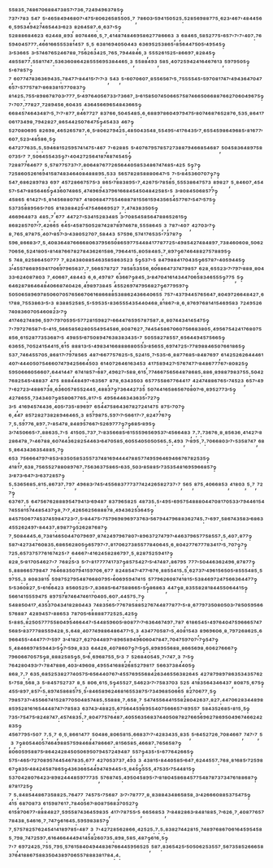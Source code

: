 ⁵⁵⁸³⁵·⁷⁴⁸⁶⁷⁰⁶⁸⁸⁴⁷³⁸⁵⁷′⁷³⁶·⁷²⁴⁹⁴⁹⁶³⁷⁸⁵‽⁷³⁷'⁷⁸³,⁵⁴⁷,⁵'⁴⁶⁵⁸⁴⁹⁴⁶⁸⁰⁷'⁴⁷⁵′⁸⁰⁶²⁶⁵⁸⁵⁵⁰⁵·⁷,⁷⁸⁶⁰³′⁵⁹⁴¹⁵⁰⁵²⁵:⁵²⁸⁵⁶⁹⁸⁸⁷⁷⁵·⁶²³′⁴⁶⁷'⁴⁸⁴⁴⁵⁶⁶·⁵⁹⁵³⁴⁹⁴²⁷⁴⁶⁵⁴⁴³′⁶²³,⁸²⁶⁴⁵⁸⁷:⁶·⁶³⁷'⁵‽⁵²⁸⁸⁸⁶⁸⁴⁶²³,⁶²⁴⁴⁸·⁸⁹³,⁸⁰⁷⁴⁴⁶⁶·⁵·⁷·⁴¹⁴⁸⁷⁴⁸⁴⁶⁹⁵⁸⁶²⁷⁷⁸⁶⁶⁶³,³,⁶⁸⁴⁶⁵·⁵⁸⁵²⁷⁷⁵'⁶⁵⁷'⁷'⁷'⁴⁰⁷:⁷⁶⁵⁹⁴⁰⁴⁵⁷⁷⁷:⁴⁶⁶¹⁶⁶⁵⁵⁵³⁸¹⁴⁵⁷,⁵·⁵,⁶³⁸¹⁶⁹⁴⁰⁵⁰⁴⁴³,⁶³⁶⁹⁵²⁵³⁸⁶⁵'⁸⁵⁶⁴⁴⁷⁵⁰⁵′⁴⁹⁵⁴⁵‽³′⁵³⁶⁶⁵,³′⁵⁷⁴⁶⁷⁶⁵²⁴⁶⁷⁸⁸·⁷⁵⁶²⁶³⁴²⁵·⁷⁶⁵·⁷⁹⁴⁴⁸⁴⁶·³,⁵⁵⁵²⁶¹⁵²⁵'⁸⁶⁶⁹⁷·⁸²⁸⁴⁵‽⁴⁸⁵⁵⁸⁷⁷:⁵⁵⁸¹⁷⁴⁷:⁵³⁶³⁶⁰⁸⁶⁴²⁸⁵⁵⁵⁶⁹⁵³⁸⁴⁴⁶⁵·³,⁵⁵⁸⁸⁴⁹³,⁵⁸⁵·⁴⁰⁷²⁵⁹⁴²⁴¹⁶⁴⁶⁷⁶¹³,⁵⁹⁷⁹⁵⁰⁵‽⁵'⁶⁷⁸⁵⁷‽⁷,⁶⁰⁷⁷⁴⁷⁸³⁶³⁶⁹⁴³⁵:⁷⁸⁴⁷⁷′⁸⁴⁴¹⁵′⁷′⁷′³,⁵⁴³,⁵'⁶⁰⁷⁰⁶⁰⁷·⁸⁵⁵⁶⁵⁶⁷′⁵·⁷⁵⁵⁵⁵⁴⁵'⁵⁹⁷⁰⁸¹⁷⁴⁷′⁴⁹⁴³⁶⁴⁷⁰⁴⁷⁶⁵⁷'⁵⁷⁷⁵⁷⁸⁷′⁸⁶⁸³⁸¹⁵⁷⁷⁰⁸³⁷‽⁸¹⁴²⁵:⁷⁵⁵′⁸⁹⁸⁶⁷⁸⁷⁰³′⁷⁷⁷·⁵′⁴⁹⁷⁶⁴⁰⁵⁶⁷³³′⁷³⁶⁶⁷·³′⁶¹⁵⁸⁵⁰⁷⁴⁵⁰⁶⁶⁵⁷⁵⁸⁷⁴⁶⁶⁵⁰⁶⁶⁸⁸⁷⁶⁶²⁷⁰⁶⁰⁴⁹⁶⁷⁵‽⁷'⁷⁰⁷:⁷⁷⁸²⁷·⁷²⁸⁹⁴⁵⁶·⁶⁰⁴³⁵,⁴³⁶⁴⁵⁶⁶⁹⁶⁵⁴⁸⁴³⁶⁶⁵‽⁶⁶⁸⁴⁵⁷⁴⁶⁴³⁴⁸⁷′⁵·⁷′⁷'⁸⁷⁷·⁸⁴⁶⁷⁷²⁷,⁸³⁷⁶⁶·⁵⁰⁴⁵⁴⁸⁵:⁶·⁶⁸⁸⁹⁷⁸⁶⁰⁴⁹⁷⁹⁴⁷⁵′⁸⁰⁷⁴⁶⁸⁷⁶⁵²⁸⁷⁶·⁵³⁵·⁸⁶⁴¹⁷⁰⁶¹⁷³⁴⁹⁸·⁷⁹⁴²⁸²⁷·⁸⁶⁵⁴⁴²⁵⁰⁷⁶⁴⁷⁵‽⁴⁵⁴³³,⁴⁶⁷‽⁵²⁷⁰⁸⁰⁶⁹⁵,⁸²⁶⁹⁸·⁴⁶⁵²⁶⁵⁷⁸⁷:⁶·⁵′⁸⁰⁶²⁷⁹⁴²⁵:⁴⁸⁵⁰⁴³⁵⁴⁸·⁵⁵⁴⁹⁵'⁴¹⁷⁶⁴³⁵′⁷·⁶⁵⁵⁴⁵⁹⁸⁶⁴⁹⁶⁸⁵'⁸¹⁶⁷⁷′⁶⁰⁷·⁵²³′⁴⁸⁵⁸⁶·⁵‽⁶⁴⁷²⁷⁷⁶³⁵:⁵:⁵⁹⁴⁶⁸¹⁵²⁵⁹⁵⁷⁴¹⁴⁷⁵'⁴⁶⁷,⁷'⁶²⁸⁸⁵,⁵′⁴⁰⁷⁶⁷⁹⁵⁷⁸⁵⁷²⁷³⁸⁸⁷⁹⁴⁶⁶⁸⁵⁴⁶⁸⁷,⁵⁰⁴⁵⁸³⁶⁴⁸⁹⁷⁵⁸⁰⁷³⁵′⁷,⁷·⁵⁰⁶⁴⁵⁵⁴³⁵‽⁷'⁴⁰⁴²⁷²⁵⁶⁴¹⁸⁷⁴⁸⁷⁴⁵⁴⁵‽⁷²⁸⁸⁷⁷⁶⁴⁶⁷⁷,⁵·⁵⁷⁸⁷⁷⁵⁷³⁷′⁷:⁸⁰⁶⁴⁸⁷⁶⁷⁷²⁶⁵⁶⁴⁴⁰⁵⁸⁵³⁴⁸⁶⁷⁴⁷⁴⁸⁵'⁴²⁵,⁵‽⁷‽⁷²⁵⁸⁶⁰⁵²⁶¹⁶⁹⁴¹⁵⁸⁷⁴⁸³⁴⁶⁴⁰⁸⁴⁸⁸⁸⁹⁵:⁵³³,⁵⁶⁵⁷⁸²⁸⁵⁸⁸⁸⁰⁶⁴⁷′⁵,⁷'⁵′⁸⁴⁵³⁶⁰⁷⁰⁷‽⁷‽⁵⁴⁷·⁶⁸⁶²⁸⁹⁷⁸³,⁶⁹⁷,⁴⁵⁷²⁸⁶⁶⁷⁵⁷⁵′³,⁸⁶⁵′⁷⁸⁸³⁸⁹⁵'⁷·⁴²⁶⁷⁵′⁷⁸⁵⁸⁵·⁵⁵⁵³⁸⁶⁴⁷⁵⁷³,⁸⁹⁸²⁷,⁵·⁸⁴⁶⁰⁷·⁴⁵⁴⁵⁷'⁵⁴⁷′⁸⁸⁵⁶⁴⁶⁵‽⁴³⁶⁰⁷⁴⁸⁶⁵·⁴⁷⁴⁹⁶⁹⁴³⁷⁹⁶¹⁶⁶⁸⁴⁵⁴⁵⁰⁴⁸⁴²⁵⁸⁵'⁵,³′⁸⁰⁸⁴⁵⁰⁶⁸⁵⁷⁷‽⁴⁵⁸⁶⁵,⁶¹⁴²⁷'⁵·⁸¹⁴⁵⁶⁸⁸⁰⁷⁸⁷,⁴¹⁸⁰⁶⁸⁴⁷⁷⁵⁵⁴⁶⁸⁸⁷⁸¹⁵⁵⁶¹⁵⁹⁴³⁵⁶⁵⁴⁵⁷⁷⁶⁷′⁵⁴⁷′⁵⁷⁵‽⁵³⁷³⁵⁸⁸⁹⁵⁶⁵′⁷⁰⁵,⁸¹⁸³⁸⁸⁴²⁵′⁴⁷⁵⁴⁶⁶⁶⁹⁵²⁷,⁷:⁴⁷⁴³⁸³⁵⁰⁵‽⁴⁶⁶⁹⁶⁴⁸⁷³,⁴⁸⁵:⁷,⁶⁷⁷,⁴⁴⁷²⁷'⁵³⁴¹⁵²⁸³⁴⁸⁵,³′⁷⁰⁸⁵⁴⁵⁸⁵⁶⁴⁷⁸⁸⁶⁵²⁶¹⁵‽⁸⁶⁸²⁸⁵⁷⁰⁷′⁷:⁴²⁶⁶⁵,⁶⁴⁵'⁴⁵⁸⁷⁵⁰⁵²⁸⁷⁴²⁸⁷⁸⁹⁷⁴⁶⁷⁸·⁵⁵⁵⁸⁶⁴⁵,³,⁷⁸⁷'⁴⁰⁷,⁴²⁷⁰³′⁷‽⁸·⁷⁶⁵·⁸⁷⁸⁷⁵·⁴⁰⁷′⁸⁵⁷′³′⁴³⁸⁰⁵²⁷⁰⁷·⁵⁸⁴⁴³,⁵⁷⁵⁹⁶·⁵⁷⁴¹⁷⁶⁵³⁵'⁷³⁷⁸⁷‽⁵⁹⁶·⁸⁶⁶⁸³′⁷·⁵·⁴⁰⁸³⁶⁴⁸⁷⁶⁶⁶⁶⁸⁰⁶³⁷⁹⁵⁶⁵⁰⁸⁶⁵⁹⁷⁷⁵⁴⁴⁸⁴¹⁷⁷⁸⁷⁷²⁵'⁴⁹⁸⁵⁴²⁷⁴⁸⁴⁸⁹⁷·⁷³⁸⁴⁶⁰⁶⁰⁸·⁵⁰⁶²⁷⁰⁶⁵⁶·⁵²⁴¹⁸⁰⁵'⁸¹⁴⁸⁷⁶⁶⁷⁸²⁷⁸⁴³⁶²⁶¹⁵⁸⁶·⁷⁹⁶⁴⁴¹⁵:⁸⁰⁵⁸⁴⁸⁵:⁷·⁸⁹⁷‽⁶⁷⁴⁶⁴⁸⁸²⁷⁵⁷⁸⁸⁹⁵‽⁵,⁷⁴⁸·⁸²⁵⁸⁶⁴⁵⁰⁷⁷⁷,⁷·⁸²⁴³⁸⁰⁸⁸⁵⁴⁶³⁵⁸⁵⁸⁶³⁵²³,⁵‽⁵³⁷'⁵,⁸⁴⁷⁹⁸⁸⁴¹⁷⁰⁴³⁵‽⁶⁵⁷⁸⁷'⁴⁰⁵⁹⁴⁴⁵‽³′⁴⁵⁵⁷⁸⁶⁸⁹⁵⁹⁴¹⁷⁰⁶⁹⁷⁹⁶⁵⁶³⁷:⁷·⁵⁶⁶⁵⁷⁸⁷²⁷,⁷⁸⁵⁸⁵³⁵⁵⁶·⁶⁰⁶⁸⁶⁴⁷³⁷⁴⁷⁹⁸⁵⁷,⁶²⁸·⁶⁵⁵²³′⁷′⁷⁹⁷′⁸⁸⁸·⁸⁰⁴³³′⁶²⁴⁰⁸⁷⁸⁰³,⁷·⁴⁰⁶⁶⁷·⁴⁸⁴⁴³,⁶·⁶·⁴⁹⁷⁸⁷,⁶³⁶⁶⁷‽⁸⁴⁵·³′⁸⁴⁷⁰⁴¹⁶¹⁴³⁴⁴⁷⁰⁶⁵⁸³⁴⁶⁵⁵⁵‽⁷⁷⁵,⁵‽⁶⁴⁶²⁸⁷⁸⁶⁴⁶⁴⁸⁴⁰⁶⁶⁸⁷⁴⁰⁴²⁶·⁴⁹⁸⁹⁷³⁸⁴⁵,⁴⁵⁵²⁶⁹⁷⁴⁷⁹⁵⁶⁸²⁷‽⁶⁷⁷⁹⁵⁹⁷‽⁵⁰⁵⁰⁶⁵⁸⁹⁶⁹⁷⁸⁵⁰⁶⁰⁷⁰⁵⁷⁶⁵⁶⁶⁷⁰⁶¹⁶⁸⁶⁶⁸⁸⁵³⁸⁸⁶²⁴³⁶⁶⁴⁰⁶⁵⁵,⁷⁵⁷'⁴³⁷⁹⁴⁴⁵⁷⁶⁵⁶⁴⁷·⁸⁰⁴⁹⁷²⁶⁶⁴⁸⁴²⁷·⁶¹⁷⁸⁸·⁷⁵⁵³⁸⁶³′⁵'³,⁸³⁸⁸⁵²⁵⁸⁵·⁵'⁵⁹⁵³⁵'⁸³⁶⁵⁵⁵⁴³⁵⁴⁴⁰⁴⁶⁸·⁸¹⁸⁶⁷'⁸·⁶·⁸⁷⁶⁹⁷⁶⁸¹⁴¹⁵⁴⁶⁹⁵⁸³,⁷²⁴⁹⁵²⁶⁷⁴⁰⁸³⁶⁰⁷⁰⁵⁴⁶⁰⁸²³′⁷‽⁴¹⁷⁴⁶²⁷⁴⁸⁹⁶·⁵⁹⁷′⁷⁹⁷⁰⁵⁹⁵′⁵⁷⁷²⁸¹⁵⁹⁸²⁷'⁶⁶⁴⁴⁷⁶⁵⁹⁵⁷⁸⁷⁵⁸⁷:⁸·⁸⁰⁷⁴⁴³⁴¹⁴⁵⁴⁷⁵‽⁷'⁷⁹⁷²⁷⁶⁵⁸⁷'⁵'⁴¹⁵·⁵⁶⁶⁵⁸⁵⁶²⁸⁰⁵⁵⁴⁹⁵⁴⁵⁸⁶·⁸⁰⁸⁷⁶²⁷·⁷⁴⁴⁵⁴⁵⁸⁶⁷⁰⁶⁰⁷⁵⁶⁶⁸³⁸⁰⁵·⁴⁹⁵⁶⁷⁵⁴²⁴¹⁷⁶⁸⁰⁷⁵⁸⁵⁶·⁶¹⁵²⁸⁷⁷³⁵³⁶⁸⁷′⁵,⁴⁹⁸⁵⁵′⁶⁷⁵⁰⁸⁹⁴⁷⁶³⁸³⁸³⁴³⁵'⁷,⁵⁰⁵⁵⁸²⁷⁸⁵⁵⁷·⁶⁵⁶⁴⁴⁹⁴⁵⁷⁵⁶⁶⁵‽⁶³⁶⁵⁵·⁷⁰⁵²⁴¹⁵⁴⁴¹⁵·⁶¹⁵,⁸⁸⁸¹³′⁵'⁴⁹⁸³⁴¹⁶⁶⁸⁸⁸⁶⁸⁰⁵⁵³′⁸⁵⁶⁵⁵·⁶⁹⁷⁴⁷²⁵'⁷⁷⁸⁹⁸⁸⁴⁶⁵⁰⁷⁶⁶¹⁸⁶⁵‽⁵³⁷·⁷⁴⁶⁴⁵⁵⁷⁰⁵·⁸⁶⁸¹⁷′⁷⁹⁷⁸⁵⁶⁵,⁴⁸⁷′⁶⁶⁷⁷⁵⁷⁶²⁵'⁵·⁵²⁴¹⁵·⁷′⁵³⁵'⁶·⁸⁸⁷⁷⁶⁸⁵'⁸⁴⁸⁷⁶⁹⁷,⁶¹⁴²⁵²⁶²⁶⁴⁴⁴⁶¹⁴⁰⁷′⁴⁴⁴⁰⁵⁰⁷⁵⁴⁶⁶⁰⁷⁴⁷⁹⁴²⁵⁶⁶⁴⁵⁰³,⁶¹⁴⁰⁷²⁶⁴⁶¹⁶³⁴⁵³,⁴¹⁷⁵⁸⁹⁴²⁷′⁵⁷⁶⁷⁴⁷⁷′⁸⁴⁸⁶⁷⁷⁷⁶⁷'⁸⁰⁸²⁵‽⁵⁹⁵⁰⁶⁶⁶⁰⁵⁶⁶⁰⁷:⁶⁴⁴¹⁴⁴⁷,⁶⁷⁴¹⁸⁵⁷'⁶⁸⁷·⁴⁹⁶²⁷'⁵⁸⁸·⁶¹⁵·⁷⁷⁴⁶⁶⁷⁵⁶⁵⁶⁴⁸⁷⁸⁶⁸⁵:⁸⁸⁶·⁸⁹⁸⁸⁷⁹⁸³⁷⁵⁵:⁵⁰⁴²⁷⁶⁸²⁵⁴⁵′⁴⁸⁸³⁷,⁴⁷⁵,⁸⁸⁸⁴⁴⁸⁴⁹⁷'⁶³⁵⁶⁷,⁸⁷⁸·⁶³⁴³⁵⁰³,⁶⁵⁷⁷⁵⁵⁸⁶⁷⁷⁶⁴⁴¹⁷,⁴²⁴⁷⁴⁸⁸⁶⁷⁶⁵'⁷⁴⁵²³,⁶⁵⁷'⁴⁹⁷'⁶²⁷²³′⁴⁸⁸⁶⁷³⁸·⁶³⁶⁰⁵⁷⁸⁵⁵²⁴⁴⁵·⁴⁸⁸³⁷‽⁷³⁶⁴⁴²⁷³⁵,⁵⁰⁷⁴⁴¹⁶⁵⁸⁶⁵⁶⁷⁰⁸⁰⁷′⁶·⁸⁹⁵²⁷⁷³′⁵‽⁴²⁷⁸⁶⁵⁵·⁷³⁴³⁴⁰⁷‽⁸⁵⁸⁰⁶⁷⁷⁶⁵:⁸¹⁷'⁵,⁴⁹⁵⁶⁴⁴⁶³⁴³⁶³⁵'⁷²⁷‽³′⁵,⁴¹⁶⁹⁴⁵⁷⁴⁴³⁶·⁴⁰⁵′⁷³⁵'⁸⁹⁶⁹⁷,⁶⁵⁴⁴⁷⁵⁸⁶⁴³⁶⁷⁸²⁷²⁴¹⁴⁷⁵,⁸⁷⁵'⁷⁰⁷‽⁶·⁴⁴⁷,⁸⁵⁷²⁸²⁷³⁸²⁸⁹⁴⁶⁴⁶⁵·³,⁸⁵⁷⁹⁸⁷⁵:⁵⁹⁷′⁷′⁵⁶⁶¹⁷'⁷·⁸²⁴⁷⁷⁶⁷‽⁷·⁵:⁵⁹⁷⁷⁶·⁸⁹⁷:⁷'⁸⁵⁴⁷⁸·⁸⁴⁸⁹⁵⁷⁶⁶⁷′⁵²⁶⁹⁷⁷⁷‽⁷‽⁶⁸⁵′⁸⁹⁵‽³′⁷⁴⁵⁰⁶⁶⁵'⁷:⁸⁸⁶³⁵:⁷'⁵,⁴¹⁵⁰⁵:⁷³⁷·⁷'⁸³⁵⁶⁶⁸⁵′⁶¹⁵⁵⁵⁹⁶⁵⁶⁹⁵³⁷′⁴⁵⁶⁶⁴⁸³,⁷:⁷:⁷³⁶⁷⁶·⁸·⁸⁵⁶³⁶·⁴¹⁴²⁷′⁸²⁸⁶⁴⁷⁸·⁷'⁴⁶⁷⁸⁸·⁶⁰⁷⁴⁴³⁶²⁸²⁵⁴⁴⁶³′⁶⁴⁷⁰⁵⁸⁵·⁶⁰⁵⁵⁴⁰⁵⁰⁵⁰⁵⁶⁵:⁵:⁴⁹³,⁷′⁸⁹⁵·⁷:⁷⁰⁶⁶⁸⁰³′⁷'⁵³⁵⁸⁷⁴⁷,⁶⁸⁵·⁸⁶⁴³⁴³⁶³⁵⁴⁸⁸⁵·⁷‽⁶⁵³,⁷⁵⁶⁶⁶⁴⁷⁹⁷′⁸⁵³′⁸³⁵⁰⁵⁸⁵³⁵⁵⁷³⁷⁴⁸¹⁶⁹⁴⁴⁴⁴⁷⁸⁸⁵⁷⁷⁴⁹⁵⁹⁶⁴⁶⁹⁴⁶⁶⁷⁶⁷⁸²⁵³⁵‽⁴¹⁸¹⁷·⁶³⁸·⁷⁵⁶⁵⁵²⁷⁸⁸⁰⁸⁹⁷⁶⁷:⁷⁵⁶³⁶³⁷⁵⁸⁶⁵'⁶³⁵·⁵⁰³′⁸⁵⁸⁸⁵′⁷³⁵³⁵⁴⁸¹⁶⁹⁵⁹⁶⁶⁸⁵⁷‽³′⁸⁷³′⁶⁴⁷′³′⁶³⁷²⁸⁵⁷‽⁵:⁵³⁶⁵⁶⁸⁵:⁸¹⁵:⁸⁶⁷³⁷:⁷⁹⁷,⁴⁹⁶⁸³′⁷⁴⁵′⁴⁵⁵⁶⁸³⁷⁷⁷³⁷⁷⁴²⁴²⁶⁵⁸²⁷³⁷'⁷,⁵⁶⁵,⁸⁷⁵·⁴⁰⁶⁶⁸⁵³,⁴¹⁸⁰³,⁵·⁷,⁷²⁷‽⁶³⁷⁶⁷:⁵,⁶⁴⁷⁵⁶⁷⁶²⁸⁸⁸⁹⁵⁴⁷⁹⁴¹³′⁶⁹⁴⁸⁷,⁸³⁷⁹⁶⁵⁸²⁵,⁴⁸⁷³⁵:⁵'⁴⁹⁵'⁶⁹⁵⁷⁵⁴⁸⁸⁸⁰⁴⁴⁷⁰⁸¹⁷⁰⁵³³′⁷⁹⁴⁴⁶¹⁵⁴⁷⁴⁵⁵⁸¹⁵⁷⁴⁴⁸⁵⁴³⁷‽⁸·⁷′⁷·⁴²⁶⁵⁶²⁵⁶⁸⁸⁸⁷⁸·⁴⁹⁴³⁶²⁵³⁶⁴⁵‽⁸⁴⁵⁷⁵⁰⁶⁷⁷⁴⁵³⁷⁴⁵⁹⁸⁴⁷²³′⁷:⁵′⁸⁴⁴⁷⁵'⁷⁵⁷⁹⁶⁹⁸⁹⁶⁹⁷³⁷⁶³′⁵⁶⁷⁹⁴⁴⁷⁹⁶⁸⁸³⁶²⁷⁴⁵:⁷'⁶⁹⁷·⁵⁸⁶⁷⁴³⁵⁸³′⁶⁸⁶³⁴⁵⁵²⁶²⁴⁹⁷'⁸⁴⁴³⁷:⁸⁹⁸⁷⁷‽⁵²⁶²⁸⁷⁶⁸⁷‽⁷·⁵⁰⁸⁴⁴⁴⁵:⁶·⁷³⁸¹⁴⁶⁵⁰⁴⁴⁷⁰⁷⁹⁶⁹⁷·⁸⁷⁴²⁴⁹⁷⁹⁶⁷⁸⁰⁷'⁸⁹⁶³⁷²⁷⁴⁷⁹⁷′⁴⁴⁶³⁷⁹⁶⁵⁷⁷⁵⁸⁵⁵⁷:⁵·⁴⁰⁷:⁸⁷⁷‽⁵⁸⁷′⁴²⁷³⁴⁷⁶⁰⁸³⁵:⁶⁸⁶⁵⁶²⁸⁰⁵‽⁶⁵⁷⁹⁷'⁷:⁸¹⁷⁰⁶²⁷³⁸⁵⁵⁷⁷⁸⁴⁰⁶⁴⁵·⁶·⁸⁰⁴²⁷⁷⁶⁷⁷⁷⁸³⁴¹⁷′⁵·⁷⁰⁷‽⁷‽⁷²⁵:⁶⁵⁷³⁷⁵⁷⁷⁶¹⁶⁷⁴²⁵'⁷,⁶⁴⁶⁶⁷'⁴¹⁶²⁴⁵⁸²⁸⁶⁷⁹⁷·⁵·⁸²⁸⁷⁵²⁵⁹⁴¹⁷‽⁸²⁸·⁵′⁸¹⁷⁰⁵⁴⁶²⁷'⁷,⁷⁶⁸²⁵′³,⁵′⁷'⁸¹⁷⁷⁷⁷⁴¹⁷³⁷‽⁸⁵⁷⁵⁴²⁷′⁵′⁴⁷⁴⁸⁷:⁸⁶⁷⁹⁵,⁷⁷⁷'⁵⁰⁴⁴⁶³⁶²⁴⁹⁶·⁸⁷⁸⁷⁷‽⁵:⁸⁸⁸⁶⁶⁵⁷⁹⁸⁴⁷,⁷⁶⁴⁶⁸³⁵⁰⁷⁹⁴¹⁵⁹⁷⁰⁶·⁶⁷⁷,⁸²⁴⁸⁵⁴⁷′⁴⁷⁷′⁶⁷⁶·⁸⁸⁵⁵⁴¹⁵:⁵·⁶²⁷³⁷′⁴⁹⁶¹⁵⁶⁵⁰⁵′⁸⁵⁵⁵⁴⁸⁵·⁵⁹⁷⁵⁵:³,⁸⁰⁸³⁸¹⁵,⁵⁹⁸⁷⁵²⁷⁹⁵⁴⁸⁷⁶⁶⁸⁰⁷⁹⁵'⁶⁰⁶⁹⁵⁹⁴⁷⁴¹⁵,⁵⁷⁷⁹⁶²⁶⁰⁸⁷⁴¹⁸¹⁵'⁵³⁸⁴⁶⁹⁷²⁴⁷⁵⁶⁶³⁶⁴⁴⁷⁷‽⁵′⁵³⁶⁰⁸²⁷·⁵'⁶¹⁶⁶⁴²³,⁸⁵⁶⁰⁵²⁵'⁷:⁸³⁶⁸⁵′⁶⁴⁷⁵⁸⁸⁶⁶⁵'⁵‽⁸⁶⁸⁶³,⁴⁴⁷‽⁸·⁸³⁵⁵⁸²⁸¹⁸⁴⁴⁵⁵⁰⁶⁴⁴¹⁵‽⁵⁶⁶¹⁴¹⁵⁵⁵⁹⁴⁷⁵,⁸⁹⁷⁵⁷⁸⁷⁴⁶⁴⁷⁴⁶¹⁷⁰⁴⁰⁵:⁶⁰⁷:⁴⁴⁵⁷⁵:⁷‽⁵⁴⁸⁸⁵⁰⁴¹⁷·⁴³⁵³⁷⁰⁴³⁴¹⁸²⁸⁰⁴⁴³,⁷⁴⁸³⁵⁶⁵′⁷⁷⁶⁷⁸⁵⁸⁸⁵²⁷⁶⁷⁴⁴⁸⁷⁷⁸⁷⁷′⁵'⁸·⁶⁷⁷⁹⁷³⁵⁰⁸⁰⁵⁰³′⁷⁸⁵⁰⁵⁹⁵⁶⁶⁵⁷⁶⁸⁸⁷,⁴²⁸⁹⁴⁵⁷'⁸⁸⁶⁵³,⁷⁸⁷⁰⁵′⁶⁸⁸⁸⁸⁷⁷²⁵²⁵:⁴²⁵‽⁵'⁸⁸⁵:⁸²⁵⁰⁵⁷⁷⁷⁵⁵⁸⁰⁴⁹⁵⁴⁶⁶⁴⁴⁷'⁵⁴⁴⁸⁵⁹⁶⁰⁵′⁸⁰⁸⁷⁷′⁷′⁶³⁶⁴⁶⁷⁴⁹⁷:⁷⁸⁷,⁶¹⁸⁶⁵⁴⁵'⁴⁹⁷⁶⁴⁰⁴⁷⁵⁹⁶⁶⁶⁵⁷⁴⁷⁵⁶⁸⁵′⁸³⁷⁷⁷⁸⁸⁵⁵⁹⁴²⁸·⁵:⁶⁴⁸·⁴⁰⁷⁷⁴⁹⁸⁸⁶⁴⁸⁶⁴⁷⁷′⁵·³,⁴³⁴⁷⁷⁰⁵⁸⁷'⁵·⁴⁰⁸¹⁵⁴³,⁸⁹⁶⁹⁶⁰⁶·⁸·⁷⁹⁷²⁶⁸⁶²⁵:⁶⁹⁶⁶⁴⁵⁵'⁴⁴⁴⁷⁷′⁷′⁵⁹⁷,³′⁴¹⁸²⁷·⁶²⁷⁰⁴⁴⁸⁹⁷′⁸⁹⁶⁵⁸⁹⁴⁹⁶⁰⁶⁰⁴⁷⁸⁴⁷:⁷⁰⁴⁷⁵⁹⁷⁰⁷'⁷‽⁵⁴⁷‽⁵·⁴⁸⁴⁶⁶⁹⁷⁸⁵⁹⁴⁴³′⁵‽⁷′⁵⁹⁸·⁸³³,⁶⁴⁴²⁶·⁴⁰⁷⁸⁶⁰⁷‽⁷′⁵‽⁵:⁸⁹⁸⁹⁵⁵⁶⁸⁸·⁸⁶⁶⁵⁶⁹⁸·⁶⁰⁶²⁷⁶⁶⁶⁷‽⁷⁹⁶⁰⁶⁶⁷⁰⁵⁷⁵‽⁸·⁸⁸⁸²⁵⁸⁵‽⁵·⁵′⁶·⁶⁹⁶⁸⁷⁵⁵·⁵′³,⁷,⁵²⁶⁸⁴⁰⁵⁴⁵·⁷'⁷⁴⁷·³,⁷′⁵‽⁷⁶⁴²⁸⁰⁴⁹³′⁷'⁷⁸⁴⁷⁸⁸⁶·⁴⁰³′⁴⁹⁶⁰⁸·⁴⁹⁵⁵⁴¹⁶⁸⁸²⁶⁸⁵²⁷⁹⁸¹⁷,⁵⁶⁶³⁷³⁸⁴⁴⁰⁵‽⁸⁶⁸·⁷:⁷,⁶³⁵·⁶⁸⁵²⁵³⁸²⁷⁷⁴⁰⁵⁷⁵′⁶⁵⁶⁴⁴⁰⁷⁶⁷′⁴⁵⁵⁷⁶⁹⁵⁵⁶⁸⁴²⁶³⁴⁶⁵⁵⁶³⁸²⁶⁴⁵,⁴²⁷⁸⁷⁹⁸⁹⁷⁸⁶³⁵³⁴³⁵⁷⁶²⁵'⁷⁵⁸·⁵⁶⁸·³,⁵'⁸⁴⁵⁷⁵²⁷³⁷,⁸·⁵,⁸⁰⁶·⁶¹⁵·⁵‽⁴⁵⁵²⁷·⁵⁴⁶²³′⁷'⁷⁵⁸³⁷⁰³,⁵²⁵,⁴¹⁸³⁵⁶⁴³⁴⁶⁴³⁷,⁸⁰⁸⁷⁵·⁶⁷⁵‽⁴⁵⁵′⁸⁹⁷·⁸⁵⁷'⁵:⁸⁹⁷⁴⁵⁸⁶⁸⁵⁷⁵·⁵'⁸⁴⁶⁵⁸⁹⁶²⁴⁶⁸¹⁶⁵⁵³⁸⁷⁵′⁷³⁴⁹⁶⁸⁵⁰⁶⁶⁵,⁸²⁷⁰⁶⁷⁷·⁵‽⁷⁹⁸⁵⁷³⁷'⁴⁵⁵⁶⁶⁷⁴¹⁵²⁸⁷⁷⁰⁵⁰⁴⁸⁵⁷⁴⁸⁵:⁵⁵⁸⁸⁸·⁷:⁶⁵⁸·⁷,⁵⁴⁷⁴⁵⁵⁶⁴⁴¹⁵⁵⁸²⁸⁰⁴²⁶³⁷:⁸²⁷:⁴⁴⁷⁰⁶²⁸³⁴⁴⁸⁹⁸⁸⁵⁹⁵²⁸¹⁶¹⁶⁵⁴⁴⁴⁸⁷⁴⁷′⁷⁸⁵⁸³,⁶³⁷⁴³′⁴⁸⁸²⁵:⁶⁷⁵⁶⁴⁴⁵⁹⁸⁹⁵⁵⁴⁰⁷⁵⁶⁶⁶⁵⁷′⁸⁹⁵⁵⁷,⁵⁸⁴³⁵²⁶⁸⁵'⁸¹⁵·⁵‽⁷³⁵'⁷⁵⁴⁷⁵′⁸²⁴⁸⁷⁴⁷:⁴⁵⁷⁴⁸³⁵:⁷·⁸⁰⁴⁷⁷⁵⁷⁶⁴⁸⁷:⁴⁰⁵⁵⁶³⁵⁶⁸³⁷⁴⁴⁰⁵⁰⁸⁷⁸²⁷⁶⁶⁵⁶⁹⁶²⁷⁸⁶⁹⁵⁰⁴⁹⁶⁷⁴⁶⁶²⁴²⁸³⁵‽⁴⁵⁶⁷⁷⁹⁵'⁵⁰⁷,⁷:⁵·⁷,⁶·⁵·⁸⁶⁶¹⁴⁷⁷,⁵⁰⁴⁸⁶·⁸⁰⁶⁵⁸¹⁵:⁶⁶⁸³⁷′⁷'⁴²⁸³⁴³⁵·⁸³⁵,⁵′⁶⁴⁵²⁷²⁶·⁷⁰⁸⁴⁶⁶⁷,⁷⁴⁷'⁷,⁵,³,⁷‽⁸⁰⁵⁴⁴⁰⁵⁷⁴⁶⁴⁹⁸⁸⁵⁷⁵⁹⁸⁴⁶⁸⁴⁷⁸⁶⁶⁶⁷:⁸¹⁵⁶⁵⁸⁵·⁴⁶⁶⁸⁷:⁷⁶⁵⁶⁵⁸⁷‽⁸⁰⁶⁰⁵⁹⁵⁸⁸⁷⁵′⁸⁶⁴²⁴²⁸⁴⁵⁰⁵⁰⁶⁹⁵⁰⁷⁹⁴⁵⁷²⁴⁹⁴⁸⁷,⁵⁵⁷‽⁴³⁵'⁵'⁶⁷⁷⁶⁴²⁶⁶⁵‽⁵⁷⁵'⁴⁶⁵′⁷²⁷⁰⁸⁹⁵⁷⁴⁴⁵⁴⁶⁷⁸³⁵:⁶⁷⁷,⁴²⁷⁰⁵³⁷³⁷·⁴⁹³,³,⁴³⁸¹⁵'⁸⁴⁴⁰⁵⁸⁵′⁶⁴⁷·⁶²⁴⁴⁵⁵⁷:⁷⁶⁸·⁸¹⁶⁸⁵′⁷²⁵⁹⁸⁶⁷‽⁸³⁵′⁴⁸⁴²⁴⁵⁸⁷⁸⁶⁵‽⁴³⁶³⁶⁶⁵⁴⁴⁹⁴⁷⁴⁹⁴⁴⁵'⁵·⁸⁴⁵‽⁵⁵⁵·⁴⁷⁵³⁵′⁷⁵⁴⁴⁸¹⁵‽⁵³⁷⁰⁴²⁸⁰⁷⁶⁴²³′⁸⁹⁸²⁴⁴⁴⁸⁵⁹⁷⁷⁷³⁵,⁵⁷⁶⁸⁷⁴⁵:⁴⁹⁵⁰⁴⁵⁸⁹⁵'⁷′⁸¹⁸⁰⁴⁵⁸⁶⁸⁴⁵⁷⁷⁵⁴⁸⁷⁸⁷³⁷³⁴⁷⁶¹⁸⁸⁶⁸⁷‽⁸⁷⁸¹⁷²⁵‽⁷,⁵:⁸⁴⁸⁵⁴⁴⁸⁶⁷³⁵⁸⁸²⁵:⁷⁶⁴⁷⁷,⁷⁴⁵⁷⁵'⁷⁵⁶⁸⁷,³′⁷'⁷⁸⁷⁷⁷·⁸·⁸³⁸⁸⁴³⁴⁸⁶⁵⁸⁵⁸·³′⁴²⁶⁶⁶⁰⁸⁸⁵³⁷⁵⁴⁷⁵‽⁴¹⁵,⁶⁸⁷⁰⁸⁷³,⁶¹⁵⁹⁸⁷⁶¹⁷:⁷⁸⁴⁰⁵⁶⁷′⁸⁰⁸⁷⁵⁶⁸³⁷⁰⁵²⁷‽⁶¹⁵⁸⁷⁰⁶⁷⁷'⁸⁸⁸⁴⁸²⁷·⁵⁹⁵⁵⁸⁷⁴³⁶⁴⁵⁹⁸³⁵,⁴¹⁷′⁷⁸⁷⁵⁵′⁵,⁶⁶⁵⁶⁸⁵³,⁷′⁸⁴⁸²⁸⁶³′⁸⁴⁸¹⁸⁸⁵·⁷′⁶²⁶·⁷·⁴⁰⁸⁷⁷⁶⁵⁷⁷⁸⁴³⁸·⁵⁴⁶¹⁶·⁷·⁷⁴⁷‽⁶¹⁶⁴⁵:⁵⁹⁵⁹⁸³⁸⁵⁷‽⁷·⁵⁷⁵⁷⁸²⁵⁷⁶²⁴⁵⁴¹⁴¹⁸⁹⁷⁸⁵'⁴⁸⁷,³,⁷'⁴²⁷²⁸⁵⁶²⁸⁶⁶·⁴²⁵²⁵:⁷:⁵:⁸³⁸²⁷⁴⁴²⁸¹⁵·⁷⁴⁸⁹⁷⁶⁸⁶⁷⁰⁶¹⁶⁴⁵⁹⁵⁴⁵⁸⁵·⁷⁹⁸·⁷⁴⁷²⁵⁹⁷:⁶¹⁶⁴⁶⁶⁴⁴⁴⁹⁴¹⁴⁵⁸²⁶⁰⁷³⁵:⁸⁹⁸·⁵⁸⁵·⁴⁸⁷‽⁶¹⁶·⁵‽⁷'⁷,⁶⁹⁷²⁴²⁵·⁷⁵⁵·⁷⁹⁵·⁵⁷⁶¹⁵⁸⁴⁰⁴⁹⁴⁴⁸³⁶⁷⁶⁶⁴⁴⁵⁹⁵⁶⁵²⁵,⁵⁸⁷:⁸³⁶⁵⁴²⁵′⁵⁰⁵⁰⁶²⁵³⁵⁵⁷·⁵⁶⁷³⁵⁸⁵²⁶⁶⁶⁵⁸³⁷⁶⁴¹⁸⁸⁶⁷⁵⁸⁸³⁵⁰⁴³⁸⁹⁷⁰⁶⁵⁵⁷⁸⁸⁸³⁸¹⁷⁸⁴:⁴:
